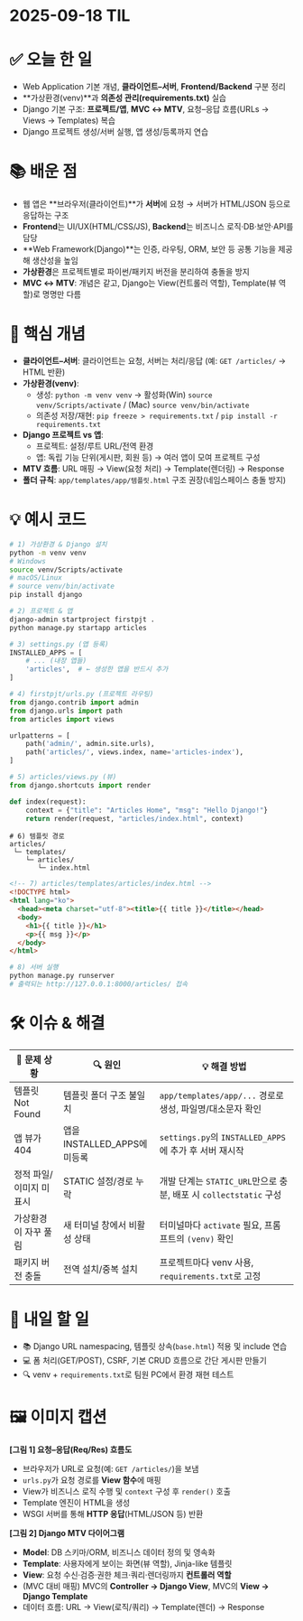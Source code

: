 # 2025-09-18 TIL

# ✅ 오늘 한 일
- Web Application 기본 개념, **클라이언트–서버**, **Frontend/Backend** 구분 정리
- **가상환경(venv)**과 **의존성 관리(requirements.txt)** 실습
- Django 기본 구조: **프로젝트/앱**, **MVC ↔ MTV**, 요청–응답 흐름(URLs → Views → Templates) 복습
- Django 프로젝트 생성/서버 실행, 앱 생성/등록까지 연습

# 📚 배운 점
- 웹 앱은 **브라우저(클라이언트)**가 **서버**에 요청 → 서버가 HTML/JSON 등으로 응답하는 구조
- **Frontend**는 UI/UX(HTML/CSS/JS), **Backend**는 비즈니스 로직·DB·보안·API를 담당
- **Web Framework(Django)**는 인증, 라우팅, ORM, 보안 등 공통 기능을 제공해 생산성을 높임
- **가상환경**은 프로젝트별로 파이썬/패키지 버전을 분리하여 충돌을 방지
- **MVC ↔ MTV**: 개념은 같고, Django는 View(컨트롤러 역할), Template(뷰 역할)로 명명만 다름

# 📌 핵심 개념
- **클라이언트–서버**: 클라이언트는 요청, 서버는 처리/응답 (예: `GET /articles/` → HTML 반환)
- **가상환경(venv)**:
  - 생성: `python -m venv venv` → 활성화(Win) `source venv/Scripts/activate` / (Mac) `source venv/bin/activate`
  - 의존성 저장/재현: `pip freeze > requirements.txt` / `pip install -r requirements.txt`
- **Django 프로젝트 vs 앱**:
  - 프로젝트: 설정/루트 URL/전역 환경
  - 앱: 독립 기능 단위(게시판, 회원 등) → 여러 앱이 모여 프로젝트 구성
- **MTV 흐름**: URL 매핑 → View(요청 처리) → Template(렌더링) → Response
- **폴더 규칙**: `app/templates/app/템플릿.html` 구조 권장(네임스페이스 충돌 방지)

# 💡 예시 코드
```bash
# 1) 가상환경 & Django 설치
python -m venv venv
# Windows
source venv/Scripts/activate
# macOS/Linux
# source venv/bin/activate
pip install django
```

```bash
# 2) 프로젝트 & 앱
django-admin startproject firstpjt .
python manage.py startapp articles
```

```python
# 3) settings.py (앱 등록)
INSTALLED_APPS = [
    # ... (내장 앱들)
    'articles',  # ← 생성한 앱을 반드시 추가
]
```

```python
# 4) firstpjt/urls.py (프로젝트 라우팅)
from django.contrib import admin
from django.urls import path
from articles import views

urlpatterns = [
    path('admin/', admin.site.urls),
    path('articles/', views.index, name='articles-index'),
]
```

```python
# 5) articles/views.py (뷰)
from django.shortcuts import render

def index(request):
    context = {"title": "Articles Home", "msg": "Hello Django!"}
    return render(request, "articles/index.html", context)
```

```text
# 6) 템플릿 경로
articles/
 └─ templates/
    └─ articles/
       └─ index.html
```

```html
<!-- 7) articles/templates/articles/index.html -->
<!DOCTYPE html>
<html lang="ko">
  <head><meta charset="utf-8"><title>{{ title }}</title></head>
  <body>
    <h1>{{ title }}</h1>
    <p>{{ msg }}</p>
  </body>
</html>
```

```bash
# 8) 서버 실행
python manage.py runserver
# 출력되는 http://127.0.0.1:8000/articles/ 접속
```

# 🛠️ 이슈 & 해결
| 🐞 문제 상황 | 🔍 원인 | 💡 해결 방법 |
|--------------|--------|--------------|
| 템플릿 Not Found | 템플릿 폴더 구조 불일치 | `app/templates/app/...` 경로로 생성, 파일명/대소문자 확인 |
| 앱 뷰가 404 | 앱을 INSTALLED_APPS에 미등록 | `settings.py`의 `INSTALLED_APPS`에 추가 후 서버 재시작 |
| 정적 파일/이미지 미표시 | STATIC 설정/경로 누락 | 개발 단계는 `STATIC_URL`만으로 충분, 배포 시 `collectstatic` 구성 |
| 가상환경이 자꾸 풀림 | 새 터미널 창에서 비활성 상태 | 터미널마다 `activate` 필요, 프롬프트의 `(venv)` 확인 |
| 패키지 버전 충돌 | 전역 설치/중복 설치 | 프로젝트마다 venv 사용, `requirements.txt`로 고정 |

# 🎯 내일 할 일
- 📚 Django URL namespacing, 템플릿 상속(`base.html`) 적용 및 include 연습
- 💻 폼 처리(GET/POST), CSRF, 기본 CRUD 흐름으로 간단 게시판 만들기
- 🔍 venv + `requirements.txt`로 팀원 PC에서 환경 재현 테스트


# 🖼️ 이미지 캡션

**[그림 1] 요청–응답(Req/Res) 흐름도**
- 브라우저가 URL로 요청(예: `GET /articles/`)을 보냄
- `urls.py`가 요청 경로를 **View 함수**에 매핑
- View가 비즈니스 로직 수행 및 `context` 구성 후 `render()` 호출
- Template 엔진이 HTML을 생성
- WSGI 서버를 통해 **HTTP 응답**(HTML/JSON 등) 반환

**[그림 2] Django MTV 다이어그램**
- **Model**: DB 스키마/ORM, 비즈니스 데이터 정의 및 영속화
- **Template**: 사용자에게 보이는 화면(뷰 역할), Jinja-like 템플릿
- **View**: 요청 수신·검증·권한 체크·쿼리·렌더링까지 **컨트롤러 역할**
- (MVC 대비 매핑) MVC의 **Controller → Django View**, MVC의 **View → Django Template**
- 데이터 흐름: URL → View(로직/쿼리) → Template(렌더) → Response
